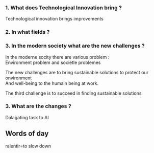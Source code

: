 ### 1. What does Technological Innovation bring ?

Technological innovation brings improvements

### 2. In what fields ?


### 3. In the modern society what are the new challenges ?
In the moderne socity there are various problem :  
Environment problem and societle problemes

The new challenges are to bring sustainable solutions to protect our onvironment  
And well-being to the humain being at work.  

The third challenge is to succeed in finding sustainable solutions  


### 3. What are the changes ?
Dalagating task to AI

## Words of day
ralentir=to slow down
